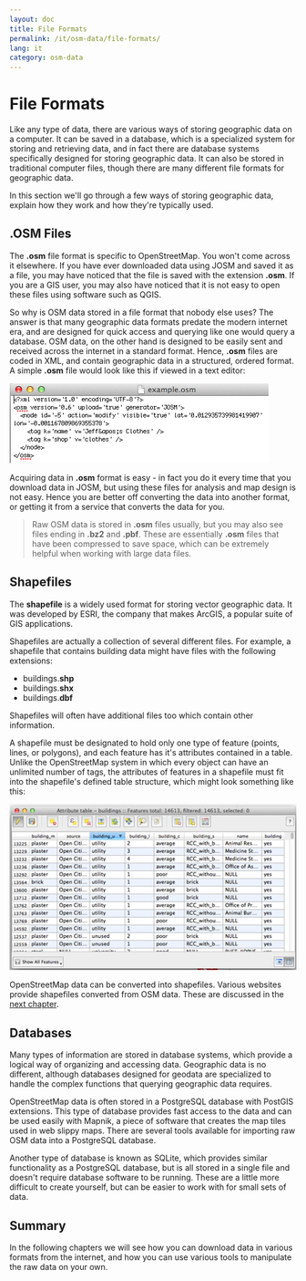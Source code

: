 ```yaml
---
layout: doc
title: File Formats
permalink: /it/osm-data/file-formats/
lang: it
category: osm-data
---
```


File Formats
=============
Like any type of data, there are various ways of storing geographic
data on a computer. It can be saved in a database, which is a specialized
system for storing and retrieving data, and in fact there are database
systems specifically designed for storing geographic data. It can also
be stored in traditional computer files, though there are many different
file formats for geographic data.

In this section we'll go through a few ways of storing geographic data,
explain how they work and how they're typically used.

.OSM Files
-----------
The **.osm** file format is specific to OpenStreetMap. You won't come across
it elsewhere. If you have ever downloaded data using JOSM and saved it as a file,
you may have noticed that the file is saved with the extension **.osm**. If you
are a GIS user, you may also have noticed that it is not easy to open these
files using software such as QGIS.

So why is OSM data stored in a file format that nobody else uses? The answer is that
many geographic data formats predate the modern internet era, and are designed for
quick access and querying like one would query a database. OSM data, on the other
hand is designed to be easily sent and received across the internet in a standard
format. Hence, **.osm** files are coded in XML, and contain geographic data in
a structured, ordered format. A simple **.osm** file would look like this if viewed
in a text editor:

![example osm][]

Acquiring data in **.osm** format is easy - in fact you do it every time that you
download data in JOSM, but using these files for analysis and map design is
not easy. Hence you are better off converting the data into another format, or
getting it from a service that converts the data for you.

>	Raw OSM data is stored in **.osm** files usually, but you may also see files
>	ending in **.bz2** and **.pbf**. These are essentially **.osm** files that have
>	been compressed to save space, which can be extremely helpful when working
>	with large data files.

Shapefiles
----------
The **shapefile** is a widely used format for storing vector geographic data. It was
developed by ESRI, the company that makes ArcGIS, a popular suite of GIS applications.

Shapefiles are actually a collection of several different files. For example, a shapefile
that contains building data might have files with the following extensions:

-	buildings.**shp**
-	buildings.**shx**
-	buildings.**dbf**

Shapefiles will often have additional files too which contain other information.

A shapefile must be designated to hold only one type of feature
(points, lines, or polygons), and each feature has it's attributes contained in a table.
Unlike the OpenStreetMap system in which every object can have an unlimited number of tags,
the attributes of features in a shapefile must fit into the shapefile's defined table
structure, which might look something like this:

![shapefile attributes][]

OpenStreetMap data can be converted into shapefiles. Various websites provide shapefiles
converted from OSM data. These are discussed in the [next chapter](/en/osm-data/getting-data).

Databases
---------
Many types of information are stored in database systems, which provide a logical
way of organizing and accessing data. Geographic data is no different, although
databases designed for geodata are specialized to handle the complex functions that
querying geographic data requires.

OpenStreetMap data is often stored in a PostgreSQL database with PostGIS extensions.
This type of database provides fast access to the data and can be used easily with
Mapnik, a piece of software that creates the map tiles used in web slippy maps. There
are several tools available for importing raw OSM data into a PostgreSQL database.

Another type of database is known as SQLite, which provides similar functionality as
a PostgreSQL database, but is all stored in a single file and doesn't require
database software to be running. These are a little more difficult to create yourself,
but can be easier to work with for small sets of data.

Summary
-------
In the following chapters we will see how you can download data in various formats from
the internet, and how you can use various tools to manipulate the raw data on your own.


[example osm]: /images/en/osm-data/file-formats/example_osm.png
[shapefile attributes]: /images/en/osm-data/file-formats/shapefile_attributes.png
